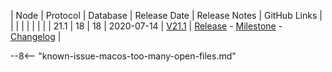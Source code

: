 | Node | Protocol | Database | Release Date | Release Notes | GitHub Links | 
|      |          |          |              | 				|			   |
| 21.1 | 18       | 18       | 2020-07-14   | [V21.1](/releases/current-release-notes) | [Release](https://github.com/nanocurrency/nano-node/releases/tag/V21.1) - [Milestone](https://github.com/nanocurrency/nano-node/milestone/21) - [Changelog](https://github.com/nanocurrency/nano-node/compare/V21.0...V21.1) | 

--8<-- "known-issue-macos-too-many-open-files.md"
